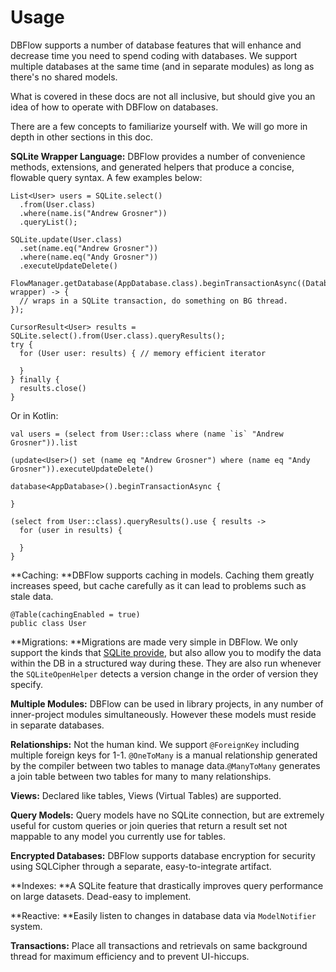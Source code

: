 # Usage

DBFlow supports a number of database features that will enhance and decrease time you need to spend coding with databases. We support multiple databases at the same time \(and in separate modules\) as long as there's no shared models.

What is covered in these docs are not all inclusive, but should give you an idea of how to operate with DBFlow on databases.

There are a few concepts to familiarize yourself with. We will go more in depth in other sections in this doc.

**SQLite Wrapper Language:** DBFlow provides a number of convenience methods, extensions, and generated helpers that produce a concise, flowable query syntax. A few examples below:

```
List<User> users = SQLite.select()
  .from(User.class)
  .where(name.is("Andrew Grosner"))
  .queryList();

SQLite.update(User.class)
  .set(name.eq("Andrew Grosner"))
  .where(name.eq("Andy Grosner"))
  .executeUpdateDelete()

FlowManager.getDatabase(AppDatabase.class).beginTransactionAsync((DatabaseWrapper wrapper) -> {
  // wraps in a SQLite transaction, do something on BG thread.
});

CursorResult<User> results = SQLite.select().from(User.class).queryResults();
try {
  for (User user: results) { // memory efficient iterator

  }
} finally {
  results.close()
}
```

Or in Kotlin:

    val users = (select from User::class where (name `is` "Andrew Grosner")).list

    (update<User>() set (name eq "Andrew Grosner") where (name eq "Andy Grosner")).executeUpdateDelete()

    database<AppDatabase>().beginTransactionAsync {

    }

    (select from User::class).queryResults().use { results ->
      for (user in results) { 

      }
    }

**Caching: **DBFlow supports caching in models. Caching them greatly increases speed, but cache carefully as it can lead to problems such as stale data.

```
@Table(cachingEnabled = true)
public class User
```

**Migrations: **Migrations are made very simple in DBFlow. We only support the kinds that [SQLite provide](https://sqlite.org/lang_altertable.html), but also allow you to modify the data within the DB in a structured way during these. They are also run whenever the `SQLiteOpenHelper` detects a version change in the order of version they specify.

**Multiple Modules:** DBFlow can be used in library projects, in any number of inner-project modules simultaneously. However these models must reside in separate databases.

**Relationships:** Not the human kind. We support `@ForeignKey` including multiple foreign keys for 1-1. `@OneToMany` is a manual relationship generated by the compiler between two tables to manage data.`@ManyToMany` generates a join table between two tables for many to many relationships.

**Views:** Declared like tables, Views \(Virtual Tables\) are supported.

**Query Models:** Query models have no SQLite connection, but are extremely useful for custom queries or join queries that return a result set not mappable to any model you currently use for tables.

**Encrypted Databases:** DBFlow supports database encryption for security using SQLCipher through a separate, easy-to-integrate artifact.

**Indexes: **A SQLite feature that drastically improves query performance on large datasets. Dead-easy to implement.

**Reactive: **Easily listen to changes in database data via `ModelNotifier` system.

**Transactions:** Place all transactions and retrievals on same background thread for maximum efficiency and to prevent UI-hiccups. 

